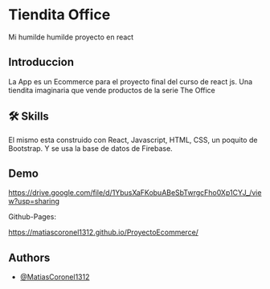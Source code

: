 # Tiendita Office

Mi humilde humilde proyecto en react 



## Introduccion

La App es un Ecommerce para el proyecto final del curso de react js. Una tiendita imaginaria que vende productos de la serie The Office



## 🛠 Skills
El mismo esta construido con React, Javascript, HTML, CSS, un poquito de Bootstrap.
Y se usa la base de datos de Firebase.


## Demo

https://drive.google.com/file/d/1YbusXaFKobuABeSbTwrgcFho0Xp1CYJ_/view?usp=sharing

Github-Pages: 



https://matiascoronel1312.github.io/ProyectoEcommerce/



## Authors

- [@MatiasCoronel1312](https://github.com/MatiasCoronel1312)
